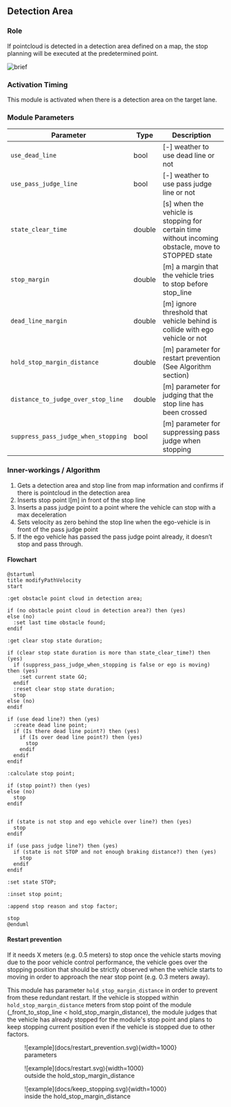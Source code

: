 ## Detection Area

### Role

If pointcloud is detected in a detection area defined on a map, the stop planning will be executed at the predetermined point.

![brief](./docs/detection_area.svg)

### Activation Timing

This module is activated when there is a detection area on the target lane.

### Module Parameters

| Parameter                           | Type   | Description                                                                                        |
| ----------------------------------- | ------ | -------------------------------------------------------------------------------------------------- |
| `use_dead_line`                     | bool   | [-] weather to use dead line or not                                                                |
| `use_pass_judge_line`               | bool   | [-] weather to use pass judge line or not                                                          |
| `state_clear_time`                  | double | [s] when the vehicle is stopping for certain time without incoming obstacle, move to STOPPED state |
| `stop_margin`                       | double | [m] a margin that the vehicle tries to stop before stop_line                                       |
| `dead_line_margin`                  | double | [m] ignore threshold that vehicle behind is collide with ego vehicle or not                        |
| `hold_stop_margin_distance`         | double | [m] parameter for restart prevention (See Algorithm section)                                       |
| `distance_to_judge_over_stop_line`  | double | [m] parameter for judging that the stop line has been crossed                                      |
| `suppress_pass_judge_when_stopping` | bool   | [m] parameter for suppressing pass judge when stopping                                             |

### Inner-workings / Algorithm

1. Gets a detection area and stop line from map information and confirms if there is pointcloud in the detection area
2. Inserts stop point l[m] in front of the stop line
3. Inserts a pass judge point to a point where the vehicle can stop with a max deceleration
4. Sets velocity as zero behind the stop line when the ego-vehicle is in front of the pass judge point
5. If the ego vehicle has passed the pass judge point already, it doesn’t stop and pass through.

#### Flowchart

```plantuml
@startuml
title modifyPathVelocity
start

:get obstacle point cloud in detection area;

if (no obstacle point cloud in detection area?) then (yes)
else (no)
  :set last time obstacle found;
endif

:get clear stop state duration;

if (clear stop state duration is more than state_clear_time?) then (yes)
  if (suppress_pass_judge_when_stopping is false or ego is moving) then (yes)
    :set current state GO;
  endif
  :reset clear stop state duration;
  stop
else (no)
endif

if (use dead line?) then (yes)
  :create dead line point;
  if (Is there dead line point?) then (yes)
    if (Is over dead line point?) then (yes)
      stop
    endif
  endif
endif

:calculate stop point;

if (stop point?) then (yes)
else (no)
  stop
endif


if (state is not stop and ego vehicle over line?) then (yes)
  stop
endif

if (use pass judge line?) then (yes)
  if (state is not STOP and not enough braking distance?) then (yes)
    stop
  endif
endif

:set state STOP;

:inset stop point;

:append stop reason and stop factor;

stop
@enduml
```

#### Restart prevention

If it needs X meters (e.g. 0.5 meters) to stop once the vehicle starts moving due to the poor vehicle control performance, the vehicle goes over the stopping position that should be strictly observed when the vehicle starts to moving in order to approach the near stop point (e.g. 0.3 meters away).

This module has parameter `hold_stop_margin_distance` in order to prevent from these redundant restart. If the vehicle is stopped within `hold_stop_margin_distance` meters from stop point of the module (\_front_to_stop_line < hold_stop_margin_distance), the module judges that the vehicle has already stopped for the module's stop point and plans to keep stopping current position even if the vehicle is stopped due to other factors.

<figure markdown>
  ![example](docs/restart_prevention.svg){width=1000}
  <figcaption>parameters</figcaption>
</figure>

<figure markdown>
  ![example](docs/restart.svg){width=1000}
  <figcaption>outside the hold_stop_margin_distance</figcaption>
</figure>

<figure markdown>
  ![example](docs/keep_stopping.svg){width=1000}
  <figcaption>inside the hold_stop_margin_distance</figcaption>
</figure>
